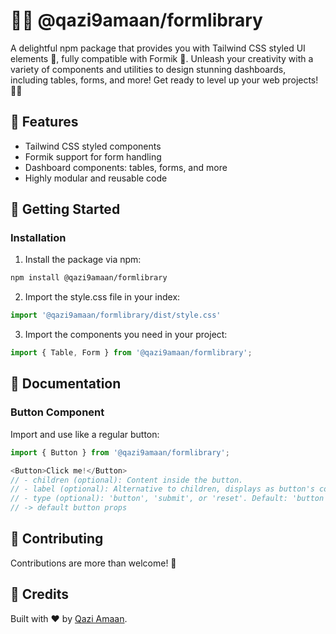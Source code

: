 # 🎨✨ @qazi9amaan/formlibrary

A delightful npm package that provides you with Tailwind CSS styled UI elements 🌟, fully compatible with Formik 📝. Unleash your creativity with a variety of components and utilities to design stunning dashboards, including tables, forms, and more! Get ready to level up your web projects! 🚀💯

## 🌟 Features

- Tailwind CSS styled components
- Formik support for form handling
- Dashboard components: tables, forms, and more
- Highly modular and reusable code

## 🚀 Getting Started


### Installation

1. Install the package via npm:

```bash
npm install @qazi9amaan/formlibrary
```

2. Import the style.css file in your index:
```javascript
import '@qazi9amaan/formlibrary/dist/style.css'
```

3. Import the components you need in your project:

```javascript
import { Table, Form } from '@qazi9amaan/formlibrary';
```

## 📝 Documentation

### Button Component

Import and use like a regular button:

```javascript
import { Button } from '@qazi9amaan/formlibrary';

<Button>Click me!</Button>
// - children (optional): Content inside the button.
// - label (optional): Alternative to children, displays as button's content if provided.
// - type (optional): 'button', 'submit', or 'reset'. Default: 'button'.
// -> default button props
```


## 🤝 Contributing

Contributions are more than welcome! 🎉 


## 👥 Credits

Built with ❤️ by [Qazi Amaan](https://github.com/qazi9amaan).